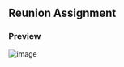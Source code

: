 ## Reunion Assignment

### Preview

![image](https://user-images.githubusercontent.com/35677839/187026236-99a25067-ee7a-4ed1-a0ff-0005a0982355.png)
